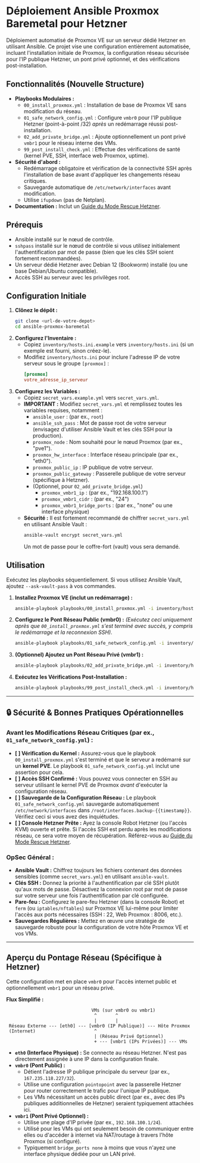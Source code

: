 # Déploiement Ansible Proxmox Baremetal pour Hetzner

Déploiement automatisé de Proxmox VE sur un serveur dédié Hetzner en utilisant Ansible.
Ce projet vise une configuration entièrement automatisée, incluant l'installation initiale de Proxmox, la configuration réseau sécurisée pour l'IP publique Hetzner, un pont privé optionnel, et des vérifications post-installation.

## Fonctionnalités (Nouvelle Structure)

*   **Playbooks Modulaires :**
    *   `00_install_proxmox.yml` : Installation de base de Proxmox VE sans modification du réseau.
    *   `01_safe_network_config.yml` : Configure `vmbr0` pour l'IP publique Hetzner (point-à-point /32) *après* un redémarrage réussi post-installation.
    *   `02_add_private_bridge.yml` : Ajoute optionnellement un pont privé `vmbr1` pour le réseau interne des VMs.
    *   `99_post_install_check.yml` : Effectue des vérifications de santé (kernel PVE, SSH, interface web Proxmox, uptime).
*   **Sécurité d'abord :**
    *   Redémarrage obligatoire et vérification de la connectivité SSH après l'installation de base avant d'appliquer les changements réseau critiques.
    *   Sauvegarde automatique de `/etc/network/interfaces` avant modification.
    *   Utilise `ifupdown` (pas de Netplan).
*   **Documentation :** Inclut un [Guide du Mode Rescue Hetzner](./docs/rescue_mode_hetzner.md).

## Prérequis

*   Ansible installé sur le nœud de contrôle.
*   `sshpass` installé sur le nœud de contrôle si vous utilisez initialement l'authentification par mot de passe (bien que les clés SSH soient fortement recommandées).
*   Un serveur dédié Hetzner avec Debian 12 (Bookworm) installé (ou une base Debian/Ubuntu compatible).
*   Accès SSH au serveur avec les privilèges root.

## Configuration Initiale

1.  **Clônez le dépôt :**
    ```bash
    git clone <url-de-votre-depot>
    cd ansible-proxmox-baremetal
    ```
2.  **Configurez l'Inventaire :**
    *   Copiez `inventory/hosts.ini.example` vers `inventory/hosts.ini` (si un exemple est fourni, sinon créez-le).
    *   Modifiez `inventory/hosts.ini` pour inclure l'adresse IP de votre serveur sous le groupe `[proxmox]` :
        ```ini
        [proxmox]
        votre_adresse_ip_serveur
        ```
3.  **Configurez les Variables :**
    *   Copiez `secret_vars.example.yml` vers `secret_vars.yml`.
    *   **IMPORTANT :** Modifiez `secret_vars.yml` et remplissez toutes les variables requises, notamment :
        *   `ansible_user` : (par ex., `root`)
        *   `ansible_ssh_pass` : Mot de passe root de votre serveur (envisagez d'utiliser Ansible Vault et les clés SSH pour la production).
        *   `proxmox_node` : Nom souhaité pour le nœud Proxmox (par ex., "pve1").
        *   `proxmox_hw_interface` : Interface réseau principale (par ex., "eth0").
        *   `proxmox_public_ip` : IP publique de votre serveur.
        *   `proxmox_public_gateway` : Passerelle publique de votre serveur (spécifique à Hetzner).
        *   (Optionnel, pour `02_add_private_bridge.yml`)
            *   `proxmox_vmbr1_ip` : (par ex., "192.168.100.1")
            *   `proxmox_vmbr1_cidr` : (par ex., "24")
            *   `proxmox_vmbr1_bridge_ports` : (par ex., "none" ou une interface physique)
    *   **Sécurité :** Il est fortement recommandé de chiffrer `secret_vars.yml` en utilisant Ansible Vault :
        ```bash
        ansible-vault encrypt secret_vars.yml
        ```
        Un mot de passe pour le coffre-fort (vault) vous sera demandé.

## Utilisation

Exécutez les playbooks séquentiellement. Si vous utilisez Ansible Vault, ajoutez `--ask-vault-pass` à vos commandes.

1.  **Installez Proxmox VE (inclut un redémarrage) :**
    ```bash
    ansible-playbook playbooks/00_install_proxmox.yml -i inventory/hosts.ini --extra-vars "@secret_vars.yml"
    ```
2.  **Configurez le Pont Réseau Public (vmbr0) :**
    *(Exécutez ceci uniquement après que `00_install_proxmox.yml` s'est terminé avec succès, y compris le redémarrage et la reconnexion SSH).*
    ```bash
    ansible-playbook playbooks/01_safe_network_config.yml -i inventory/hosts.ini --extra-vars "@secret_vars.yml"
    ```
3.  **(Optionnel) Ajoutez un Pont Réseau Privé (vmbr1) :**
    ```bash
    ansible-playbook playbooks/02_add_private_bridge.yml -i inventory/hosts.ini --extra-vars "@secret_vars.yml"
    ```
4.  **Exécutez les Vérifications Post-Installation :**
    ```bash
    ansible-playbook playbooks/99_post_install_check.yml -i inventory/hosts.ini --extra-vars "@secret_vars.yml"
    ```

---

## 🔒 Sécurité & Bonnes Pratiques Opérationnelles

### Avant les Modifications Réseau Critiques (par ex., `01_safe_network_config.yml`) :

*   **[ ] Vérification du Kernel :** Assurez-vous que le playbook `00_install_proxmox.yml` s'est terminé et que le serveur a redémarré sur un **kernel PVE**. Le playbook `01_safe_network_config.yml` inclut une assertion pour cela.
*   **[ ] Accès SSH Confirmé :** Vous pouvez vous connecter en SSH au serveur utilisant le kernel PVE de Proxmox *avant* d'exécuter la configuration réseau.
*   **[ ] Sauvegarde de la Configuration Réseau :** Le playbook `01_safe_network_config.yml` sauvegarde automatiquement `/etc/network/interfaces` dans `/root/interfaces.backup-{{timestamp}}`. Vérifiez ceci si vous avez des inquiétudes.
*   **[ ] Console Hetzner Prête :** Ayez la console Robot Hetzner (ou l'accès KVM) ouverte et prête. Si l'accès SSH est perdu après les modifications réseau, ce sera votre moyen de récupération. Référez-vous au [Guide du Mode Rescue Hetzner](./docs/rescue_mode_hetzner.md).

### OpSec Général :

*   **Ansible Vault :** Chiffrez toujours les fichiers contenant des données sensibles (comme `secret_vars.yml`) en utilisant `ansible-vault`.
*   **Clés SSH :** Donnez la priorité à l'authentification par clé SSH plutôt qu'aux mots de passe. Désactivez la connexion root par mot de passe sur votre serveur une fois l'authentification par clé configurée.
*   **Pare-feu :** Configurez le pare-feu Hetzner (dans la console Robot) et `ferm` (ou `iptables/nftables`) sur Proxmox VE lui-même pour limiter l'accès aux ports nécessaires (SSH : 22, Web Proxmox : 8006, etc.).
*   **Sauvegardes Régulières :** Mettez en œuvre une stratégie de sauvegarde robuste pour la configuration de votre hôte Proxmox VE et vos VMs.

---

## Aperçu du Pontage Réseau (Spécifique à Hetzner)

Cette configuration met en place `vmbr0` pour l'accès internet public et optionnellement `vmbr1` pour un réseau privé.

**Flux Simplifié :**

```
                                VMs (sur vmbr0 ou vmbr1)
                                 ^       ^
                                 |       |
 Réseau Externe --- [eth0] --- [vmbr0 (IP Publique)] --- Hôte Proxmox
 (Internet)                      ^
                                 | (Réseau Privé Optionnel)
                                 + --- [vmbr1 (IPs Privées)] --- VMs
```

*   **`eth0` (Interface Physique) :** Se connecte au réseau Hetzner. N'est pas directement assignée à une IP dans la configuration finale.
*   **`vmbr0` (Pont Public) :**
    *   Détient l'adresse IP publique principale du serveur (par ex., `167.235.118.227/32`).
    *   Utilise une configuration `pointopoint` avec la passerelle Hetzner pour router correctement le trafic pour l'unique IP publique.
    *   Les VMs nécessitant un accès public direct (par ex., avec des IPs publiques additionnelles de Hetzner) seraient typiquement attachées ici.
*   **`vmbr1` (Pont Privé Optionnel) :**
    *   Utilise une plage d'IP privée (par ex., `192.168.100.1/24`).
    *   Utilisé pour les VMs qui ont seulement besoin de communiquer entre elles ou d'accéder à internet via NAT/routage à travers l'hôte Proxmox (si configuré).
    *   Typiquement `bridge_ports none` à moins que vous n'ayez une interface physique dédiée pour un LAN privé.

